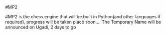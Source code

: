 #MP2

#MP2 is the chess engine that will be built in Python(and other languages if required), progress will be taken place soon....
The Temporary Name will be announced on Ugadi, 2 days to go
